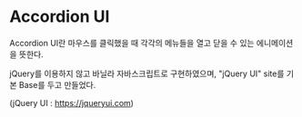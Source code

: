 # Accordion UI 

Accordion UI란 마우스를 클릭했을 때 각각의 메뉴들을 열고 닫을 수 있는 에니메이션을 뜻한다.

jQuery를 이용하지 않고 바닐라 자바스크립트로 구현하였으며, "jQuery UI" site를 기본 Base를 두고 만들었다.

(jQuery UI : https://jqueryui.com) 



